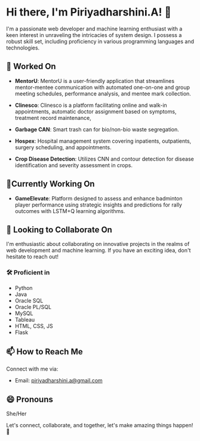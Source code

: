 # Hi there, I'm Piriyadharshini.A! 👋

I'm a passionate web developer and machine learning enthusiast with a keen interest in unraveling the intricacies of system design. I possess a robust skill set, including proficiency in various programming languages and technologies.

## 🔭 Worked On

- **MentorU**:
    MentorU is a user-friendly application that streamlines mentor-mentee communication with automated one-on-one and group meeting schedules, performance analysis,      and mentee mark collection.

- **Clinesco**:
  Clinesco is a platform facilitating online and walk-in appointments, automatic doctor assignment based on symptoms, treatment record maintenance, 
- **Garbage CAN**: Smart trash can for bio/non-bio waste segregation.
- **Hospex**: Hospital management system covering inpatients, outpatients, surgery scheduling, and appointments.
- **Crop Disease Detection**: Utilizes CNN and contour detection for disease identification and severity assessment in crops.

## 🔭Currently Working On

- **GameElevate**: Platform designed to assess and enhance badminton player performance using strategic insights and predictions for rally outcomes with LSTM+Q learning algorithms.


## 👯 Looking to Collaborate On

I'm enthusiastic about collaborating on innovative projects in the realms of web development and machine learning. If you have an exciting idea, don't hesitate to reach out!


### 🛠️ Proficient in

- Python
- Java
- Oracle SQL
- Oracle PL/SQL
- MySQL
- Tableau
- HTML, CSS, JS
- Flask

## 📫 How to Reach Me

Connect with me via:

- Email: piriyadharshini.a@gmail.com

## 😄 Pronouns

She/Her

Let's connect, collaborate, and together, let's make amazing things happen! 🚀
